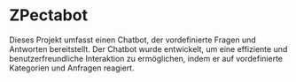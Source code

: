# ZPectabot
Dieses Projekt umfasst einen Chatbot, der vordefinierte Fragen und Antworten bereitstellt. Der Chatbot wurde entwickelt, um eine effiziente und benutzerfreundliche Interaktion zu ermöglichen, indem er auf vordefinierte Kategorien und Anfragen reagiert.
